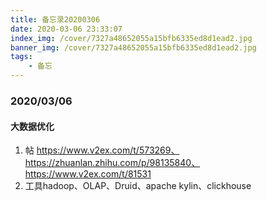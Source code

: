 ```yaml
---
title: 备忘录20200306
date: 2020-03-06 23:33:07
index_img: /cover/7327a48652055a15bfb6335ed8d1ead2.jpg
banner_img: /cover/7327a48652055a15bfb6335ed8d1ead2.jpg
tags:
	- 备忘
---
```


### 2020/03/06

#### 大数据优化

1. 帖 https://www.v2ex.com/t/573269、https://zhuanlan.zhihu.com/p/98135840、https://www.v2ex.com/t/81531
2. 工具hadoop、OLAP、Druid、apache kylin、clickhouse

